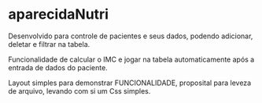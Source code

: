 # aparecidaNutri
Desenvolvido para controle de pacientes e seus dados, podendo adicionar, deletar e filtrar na tabela.

Funcionalidade de calcular o IMC e jogar na tabela automaticamente após a entrada de dados do paciente.

Layout simples para demonstrar FUNCIONALIDADE, proposital para leveza de arquivo, levando com si um Css simples.
